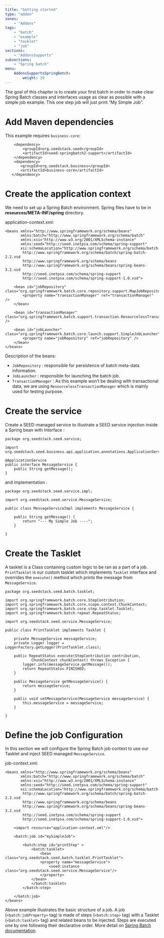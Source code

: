 ```yaml
---
title: "Getting started"
type: "addon"
zones:
    - "Addons"
tags:
    - "batch"
    - "example"
    - "tasklet"
    - "job"
sections:
    - "AddonsSupports"
subsections:
    - "Spring batch"
menu:
    AddonsSupportsSpringBatch:
        weight: 20
---
```


The goal of this chapter is to create your first batch in order to make clear Spring Batch classes and
interfaces usage as clear as possible with a simple job example. This one step job will just print “My Simple Job”.

# Add Maven dependencies

This example requires `business-core`:

 		<dependency>
            <groupId>org.seedstack.seed</groupId>
            <artifactId>seed-springbatch2-support</artifactId>
        </dependency>
        <dependency>
           <groupId>org.seedstack.business</groupId>
           <artifactId>business-core</artifactId>
       </dependency>


# Create the application context

We need to set up a Spring Batch environment. Spring files have to be in **resources/META-INF/spring** directory.

application-context.xml:

    <beans xmlns="http://www.springframework.org/schema/beans"
           xmlns:batch="http://www.springframework.org/schema/batch"
           xmlns:xsi="http://www.w3.org/2001/XMLSchema-instance"
           xmlns:seed="http://seed.inetpsa.com/schema/spring-support"
           xsi:schemaLocation="http://www.springframework.org/schema/batch
            http://www.springframework.org/schema/batch/spring-batch-2.2.xsd
            http://www.springframework.org/schema/beans
            http://www.springframework.org/schema/beans/spring-beans-3.2.xsd
            http://seed.inetpsa.com/schema/spring-support
            http://seed.inetpsa.com/schema/spring-support-1.0.xsd">
     
        <bean id="jobRepository" class="org.springframework.batch.core.repository.support.MapJobRepositoryFactoryBean">
            <property name="transactionManager" ref="transactionManager" />
        </bean>
    
        <bean id="transactionManager" class="org.springframework.batch.support.transaction.ResourcelessTransactionManager" />
    
        <bean id="jobLauncher" class="org.springframework.batch.core.launch.support.SimpleJobLauncher">
            <property name="jobRepository" ref="jobRepository" />
        </bean>
    </beans>

Description of the beans:

- `JobRepository` : responsible for persistence of batch meta-data information.
- `JobLauncher` : responsible for launching the batch job.
- `TransactionManager` : As this example won’t be dealing with transactional data, we are using `ResourcelessTransactionManager` which is mainly used for testing purpose.

# Create the service

Create a SEED-managed service to illustrate a SEED service injection inside a Spring bean with Interface :

    package org.seedstack.seed.service;

    import org.seedstack.seed.business.api.application.annotations.ApplicationService;

    @ApplicationService
    public interface MessageService {
        public String getMessage();
    }

and implementation :

    package org.seedstack.seed.service.impl;

    import org.seedstack.seed.service.MessageService;

    public class MessageServiceImpl implements MessageService {

        public String getMessage() {
            return "--- My Simple Job ----";
        }

    }

# Create the Tasklet

A tasklet is a Class containing custom logic to be ran as a part of a job. `PrintTasklet` is our custom tasklet which
implements `Tasklet` interface and overrides the `execute()` method which prints the message from `MessageService`.

    package org.seedstack.seed.batch.tasklet;
    
    import org.springframework.batch.core.StepContribution;
    import org.springframework.batch.core.scope.context.ChunkContext;
    import org.springframework.batch.core.step.tasklet.Tasklet;
    import org.springframework.batch.repeat.RepeatStatus;
    
    import org.seedstack.seed.service.MessageService;
    
    public class PrintTasklet implements Tasklet {
    
        private MessageService messageService;
        private Logger logger = LoggerFactory.getLogger(PrintTasklet.class);
    
        public RepeatStatus execute(StepContribution contribution,
                ChunkContext chunkContext) throws Exception {
            logger.info(messageService.getMessage());
            return RepeatStatus.FINISHED;
        }
    
        public MessageService getMessageService() {
            return messageService;
        }
    
        public void setMessageService(MessageService messageService) {
            this.messageService = messageService;
        }
        
    }

# Define the job Configuration

In this section we will configure the Spring Batch job context to use our Tasklet and inject SEED managed `MessageService`.

job-context.xml:

    <beans xmlns="http://www.springframework.org/schema/beans"
           xmlns:batch="http://www.springframework.org/schema/batch"
           xmlns:xsi="http://www.w3.org/2001/XMLSchema-instance"
           xmlns:seed="http://seed.inetpsa.com/schema/spring-support"
           xsi:schemaLocation="http://www.springframework.org/schema/batch
            http://www.springframework.org/schema/batch/spring-batch-2.2.xsd
            http://www.springframework.org/schema/beans
            http://www.springframework.org/schema/beans/spring-beans-3.2.xsd
            http://seed.inetpsa.com/schema/spring-support
            http://seed.inetpsa.com/schema/spring-support-1.0.xsd">
     
        <import resource="application-context.xml"/>
        
        <batch:job id="mySimpleJob">
        
            <batch:step id="printStep" >
                <batch:tasklet>
                    <bean class="org.seedstack.seed.batch.tasklet.PrintTasklet">
                    <property name="messageService">
                        <seed:instance class="org.seedstack.seed.service.MessageService"/>
                    </property>
                </bean>
                </batch:tasklet>
            </batch:step>
        
        </batch:job>
    </beans>

Above example illustrates the basic structure of a job. A job (`<batch:jobProperty>` tag) is made of steps (`<batch:step>` tag) 
with a Tasklet (`<batch:tasklet>` tag) and related beans to be injected. Steps are executed one by one following their declarative order. 
More detail on [Spring Batch documentation](http://docs.spring.io/spring-batch/reference/html/index.html).